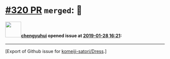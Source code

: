 # [\#320 PR](https://github.com/komeiji-satori/Dress/pull/320) `merged`: 🌚

#### <img src="https://avatars.githubusercontent.com/u/1381736?u=9045f3b39601f176fef7674273fc054e503ea232&v=4" width="50">[chengyuhui](https://github.com/chengyuhui) opened issue at [2019-01-28 16:21](https://github.com/komeiji-satori/Dress/pull/320):






-------------------------------------------------------------------------------



[Export of Github issue for [komeiji-satori/Dress](https://github.com/komeiji-satori/Dress).]
